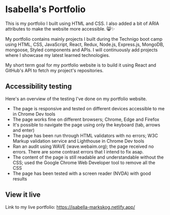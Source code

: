 # Isabella's Portfolio

This is my portfolio I built using HTML and CSS. I also added a bit of ARIA attributes to make the website more accessible. 😸✨

My portfolio contains mainly projects I built during the Technigo boot camp using HTML, CSS, JavaScript, React, Redux, Node.js, Express.js, MongoDB, mongoose, Styled components and APIs. I will continuously add projects where I showcase my latest learned technologies.

My short term goal for my portfolio website is to build it using React and GitHub's API to fetch my project's repositories. 


## Accessibility testing

Here's an overview of the testing I've done on my portfolio website. 

- The page is responsive and tested on different devices accessible to me in Chrome Dev tools
- The page works fine on different browsers; Chrome, Edge and Firefox
- It's possible to navigate the page using only the keyboard (tab, arrows and enter)
- The page has been run through HTML validators with no errors; W3C Markup validation service and Lighthouse in Chrome Dev tools
- Ran an audit using WAVE (wave.webaim.org); the page received no errors. There are some contrast errors that I intend to fix asap.
- The content of the page is still readable and understandable without the CSS; used the Google Chrome Web Developer tool to remove all the CSS
- The page has been tested with a screen reader (NVDA) with good results


## View it live

Link to my live portfolio: https://isabella-markskog.netlify.app/
